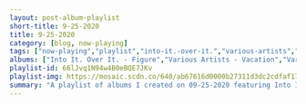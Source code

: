 ```yaml
---
layout: post-album-playlist
short-title: 9-25-2020
title: 9-25-2020
category: [blog, now-playing]
tags: ["now-playing","playlist","into-it.-over-it.","various-artists","various-artists","idles","throwing-muses","fleet-foxes","blitzen-trapper","surfer-blood","mirrored-image","mirrored-image","mirrored-image","mirrored-image","mirrored-image","aman-azad,-billionairebhav"]
albums: ["Into It. Over It. - Figure","Various Artists - Vacation","Various Artists - 20/20","IDLES - Ultra Mono","Throwing Muses - Sun Racket","Fleet Foxes - Shore","Blitzen Trapper - Holy Smokes Future Jokes","Surfer Blood - Carefree Theatre","Mirrored Image - Faking It","Mirrored Image - High School","Mirrored Image - There Used to Be a Rave There / Internet Boy","Mirrored Image - Prisoner","Mirrored Image - Klingon War Dance","Aman Azad, Billionairebhav - Ring Pop"]
playlist-id: 66lJvq1N94w4B0eBQE7JKv
playlist-img: https://mosaic.scdn.co/640/ab67616d0000b27311d3dc2cdfaf1776ccda5519ab67616d0000b2736c6d839577b4e5cd22e34ccdab67616d0000b2737fa03dc61097df93f8cc0071ab67616d0000b273e9b124bbcd01f45fc07d2a1d
summary: "A playlist of albums I created on 09-25-2020 featuring Into It. Over It., Various Artists, Various Artists, IDLES, Throwing Muses, Fleet Foxes, Blitzen Trapper, Surfer Blood, Mirrored Image, Mirrored Image, Mirrored Image, Mirrored Image, Mirrored Image, and Aman Azad, Billionairebhav"
---
```

